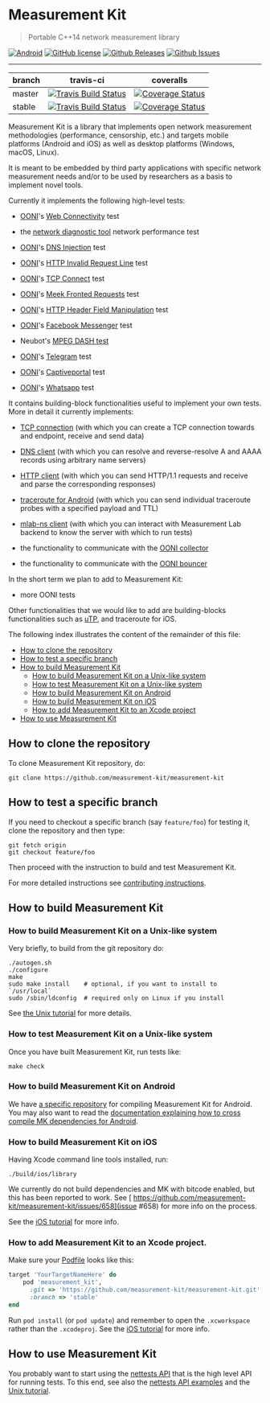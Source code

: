 # Measurement Kit

> Portable C++14 network measurement library

[![Android](https://img.shields.io/bintray/v/measurement-kit/android/android-libs.svg)](https://bintray.com/measurement-kit/android/android-libs/_latestVersion) [![GitHub license](https://img.shields.io/badge/License-BSD%202--Clause-orange.svg)](https://raw.githubusercontent.com/measurement-kit/measurement-kit/master/LICENSE) [![Github Releases](https://img.shields.io/github/release/measurement-kit/measurement-kit.svg)](https://github.com/measurement-kit/measurement-kit/releases) [![Github Issues](https://img.shields.io/github/issues/measurement-kit/measurement-kit.svg)](https://github.com/measurement-kit/measurement-kit/issues)

- - -

| branch | travis-ci | coveralls |
|--------|-----------|-----------|
| master | [![Travis Build Status](https://img.shields.io/travis/measurement-kit/measurement-kit/master.svg)](https://travis-ci.org/measurement-kit/measurement-kit) | [![Coverage Status](https://img.shields.io/coveralls/measurement-kit/measurement-kit/master.svg)](https://coveralls.io/github/measurement-kit/measurement-kit?branch=master) |
| stable | [![Travis Build Status](https://img.shields.io/travis/measurement-kit/measurement-kit/stable.svg)](https://travis-ci.org/measurement-kit/measurement-kit?branch=stable) | [![Coverage Status](https://img.shields.io/coveralls/measurement-kit/measurement-kit/stable.svg)](https://coveralls.io/github/measurement-kit/measurement-kit?branch=stable) |

Measurement Kit is a library that implements open network measurement methodologies
(performance, censorship, etc.) and targets mobile platforms (Android and iOS) as
well as desktop platforms (Windows, macOS, Linux).

It is meant to be embedded by third party applications with specific network measurement
needs and/or to be used by researchers as a basis to implement novel tools.

Currently it implements the following high-level tests:

- [OONI](https://ooni.torproject.org/)'s [Web Connectivity](https://github.com/TheTorProject/ooni-spec/blob/master/test-specs/ts-017-web-connectivity.md) test

- the [network diagnostic tool](https://github.com/ndt-project/ndt/wiki/NDTTestMethodology) network performance test

- [OONI](https://ooni.torproject.org/)'s [DNS Injection](https://github.com/TheTorProject/ooni-spec/blob/master/test-specs/ts-012-dns-injection.md) test

- [OONI](https://ooni.torproject.org/)'s [HTTP Invalid Request Line](https://github.com/TheTorProject/ooni-spec/blob/master/test-specs/ts-007-http-invalid-request-line.md) test

- [OONI](https://ooni.torproject.org/)'s [TCP Connect](https://github.com/TheTorProject/ooni-spec/blob/master/test-specs/ts-008-tcpconnect.md) test

- [OONI](https://ooni.torproject.org/)'s [Meek Fronted Requests](https://github.com/TheTorProject/ooni-spec/blob/master/test-specs/ts-014-meek-fronted-requests.md) test

- [OONI](https://ooni.torproject.org/)'s [HTTP Header Field Manipulation](https://github.com/TheTorProject/ooni-spec/blob/master/test-specs/ts-006-header-field-manipulation.md) test

- [OONI](https://ooni.torproject.org/)'s [Facebook Messenger](https://github.com/TheTorProject/ooni-spec/blob/master/test-specs/ts-019-facebook-messenger.md) test

- Neubot's [MPEG DASH test](https://github.com/neubot/neubot/tree/master/mod_dash)

- [OONI](https://ooni.torproject.org/)'s [Telegram](https://github.com/TheTorProject/ooni-spec/blob/master/test-specs/ts-020-telegram.md) test

- [OONI](https://ooni.torproject.org/)'s [Captiveportal](https://github.com/TheTorProject/ooni-spec/blob/master/test-specs/ts-010-captive-portal.md) test

- [OONI](https://ooni.torproject.org/)'s [Whatsapp](https://github.com/TheTorProject/ooni-spec/blob/master/test-specs/ts-018-whatsapp.md) test

It contains building-block functionalities useful to implement your own
tests. More in detail it currently implements:

- [TCP connection](https://github.com/measurement-kit/measurement-kit/blob/master/include/measurement_kit/net/transport.hpp) (with which you can create a TCP connection towards and
  endpoint, receive and send data)

- [DNS client](https://github.com/measurement-kit/measurement-kit/blob/master/include/measurement_kit/dns/dns.hpp) (with which you can resolve and reverse-resolve A and AAAA
  records using arbitrary name servers)

- [HTTP client](https://github.com/measurement-kit/measurement-kit/blob/master/include/measurement_kit/http/http.hpp) (with which you can send HTTP/1.1 requests and receive
  and parse the corresponding responses)

- [traceroute for Android](https://github.com/measurement-kit/measurement-kit/blob/master/include/measurement_kit/traceroute/android.hpp) (with which you can send individual traceroute
  probes with a specified payload and TTL)

- [mlab-ns client](https://github.com/measurement-kit/measurement-kit/blob/master/include/measurement_kit/mlabns/mlabns.hpp) (with which you can interact with Measurement Lab backend to know the server with which to run tests)

- the functionality to communicate with the [OONI collector](https://github.com/TheTorProject/ooni-backend)

- the functionality to communicate with the [OONI bouncer](https://github.com/TheTorProject/ooni-backend)

In the short term we plan to add to Measurement Kit:

- more OONI tests

Other functionalities that we would like to add are building-blocks functionalities
such as [uTP](https://github.com/bittorrent/libutp), and traceroute for iOS.

The following index illustrates the content of the remainder of this file:

- [How to clone the repository](#how-to-clone-the-repository)
- [How to test a specific branch](#how-to-test-a-specific-branch)
- [How to build Measurement Kit](#how-to-build-measurementkit)
  - [How to build Measurement Kit on a Unix-like system](#how-to-build-measurementkit-on-a-unix-like-system)
  - [How to test Measurement Kit on a Unix-like system](#how-to-test-measurementkit-on-a-unix-like-system)
  - [How to build Measurement Kit on Android](#how-to-build-measurementkit-on-android)
  - [How to build Measurement Kit on iOS](#how-to-build-measurementkit-on-ios)
  - [How to add Measurement Kit to an Xcode project](#how-to-add-measurementkit-to-an-xcode-project)
- [How to use Measurement Kit](#how-to-use-measurementkit)


## How to clone the repository

To clone Measurement Kit repository, do:

    git clone https://github.com/measurement-kit/measurement-kit

## How to test a specific branch

If you need to checkout a specific branch (say `feature/foo`) for testing
it, clone the repository and then type:

```
git fetch origin
git checkout feature/foo
```

Then proceed with the instruction to build and test Measurement Kit.

For more detailed instructions see [contributing instructions](
CONTRIBUTING.md).

## How to build Measurement Kit

### How to build Measurement Kit on a Unix-like system

Very briefly, to build from the git repository do:

```
./autogen.sh
./configure
make
sudo make install    # optional, if you want to install to `/usr/local`
sudo /sbin/ldconfig  # required only on Linux if you install
```

See [the Unix tutorial](doc/tutorial/unix.md) for more details.


### How to test Measurement Kit on a Unix-like system

Once you have built Measurement Kit, run tests like:

```
make check
```

### How to build Measurement Kit on Android

We have [a specific repository](https://github.com/measurement-kit/android-libs)
for compiling Measurement Kit for Android. You may also want to read the
[documentation explaining how to cross compile MK dependencies for Android](
doc/build/android.md).

### How to build Measurement Kit on iOS

Having Xcode command line tools installed, run:

```
./build/ios/library
```

We currently do not build dependencies and MK with bitcode enabled, but this
has been reported to work. See [
https://github.com/measurement-kit/measurement-kit/issues/658](issue #658)
for more info on the process.

See the [iOS tutorial](doc/tutorial/ios.md) for more info.

### How to add Measurement Kit to an Xcode project.

Make sure your [Podfile](https://guides.cocoapods.org/syntax/podfile.html)
looks like this:

```ruby
target 'YourTargetNameHere' do
    pod 'measurement_kit',
      :git => 'https://github.com/measurement-kit/measurement-kit.git',
      :branch => 'stable'
end
```

Run `pod install` (or `pod update`) and remember to open the
`.xcworkspace` rather than the `.xcodeproj`. See the [iOS tutorial](
doc/tutorial/ios.md) for more info.

## How to use Measurement Kit

You probably want to start using the [nettests API](doc/api/nettests.md)
that is the high level API for running tests. To this end, see also
the [nettests API examples](example/nettests) and the [Unix
tutorial](doc/tutorial/unix.md).
